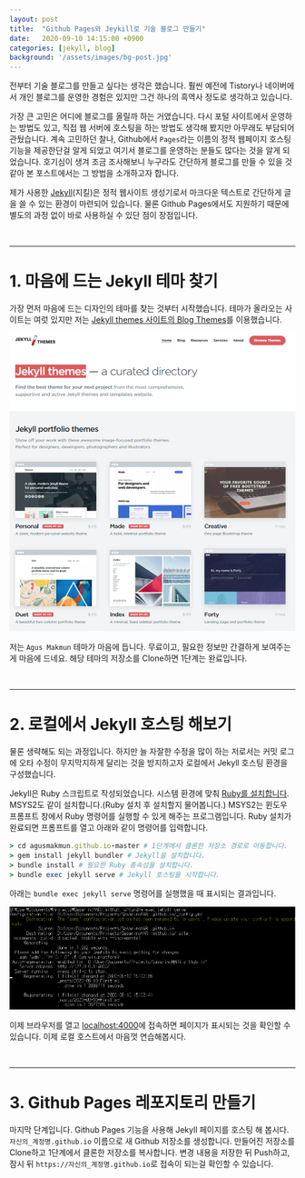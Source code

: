 ```yaml
---
layout: post
title:  "Github Pages와 Jeykill로 기술 블로그 만들기"
date:   2020-09-10 14:15:00 +0900
categories: [jekyll, blog]
background: '/assets/images/bg-post.jpg'
---
```


전부터 기술 블로그를 만들고 싶다는 생각은 했습니다.
훨씬 예전에 Tistory나 네이버에서 개인 블로그를 운영한 경험은 있지만 그건 하나의 흑역사 정도로 생각하고 있습니다.

가장 큰 고민은 어디에 블로그를 올릴까 하는 거였습니다. 
다시 포털 사이트에서 운영하는 방법도 있고, 직접 웹 서버에 호스팅을 하는 방법도 생각해 봤지만 아무래도 부담되어 관뒀습니다.
계속 고민하던 찰나, Github에서 `Pages`라는 이름의 정적 웹페이지 호스팅 기능을 제공한단걸 알게 되었고 여기서 블로그를 운영하는 분들도 많다는 것을 알게 되었습니다.
호기심이 생겨 조금 조사해보니 누구라도 간단하게 블로그를 만들 수 있을 것 같아 본 포스트에서는 그 방법을 소개하고자 합니다.

제가 사용한 [Jekyll](https://jekyllrb-ko.github.io/)(지킬)은 정적 웹사이트 생성기로서 마크다운 텍스트로 간단하게 글을 쓸 수 있는 환경이 마련되어 있습니다.
물론 Github Pages에서도 지원하기 때문에 별도의 과정 없이 바로 사용하실 수 있단 점이 장점입니다.

<br>

***

# 1. 마음에 드는 Jekyll 테마 찾기

가장 먼저 마음에 드는 디자인의 테마를 찾는 것부터 시작했습니다.
테마가 올라오는 사이트는 여럿 있지만 저는 [Jekyll themes 사이트의 Blog Themes](https://jekyllthemes.io/jekyll-blog-themes)를 이용했습니다.

![Jekyll Theme 스크린 샷](/assets/images/20200910/001.png)

저는 `Agus Makmun` 테마가 마음에 듭니다. 무료이고, 필요한 정보만 간결하게 보여주는게 마음에 드네요.
해당 테마의 저장소를 Clone하면 1단계는 완료입니다.

<br>

***

# 2. 로컬에서 Jekyll 호스팅 해보기

물론 생략해도 되는 과정입니다.
하지만 늘 자잘한 수정을 많이 하는 저로서는 커밋 로그에 오타 수정이 무지막지하게 달리는 것을 방지하고자 로컬에서 Jekyll 호스팅 환경을 구성했습니다.

Jekyll은 Ruby 스크립트로 작성되었습니다. 시스템 환경에 맞춰 [Ruby를 설치합니다](https://www.ruby-lang.org/ko/downloads/).
MSYS2도 같이 설치합니다.(Ruby 설치 후 설치할지 물어봅니다.) MSYS2는 윈도우 프롬프트 창에서 Ruby 명령어를 실행할 수 있게 해주는 프로그램입니다.
Ruby 설치가 완료되면 프롬프트를 열고 아래와 같이 명령어를 입력합니다.

``` ruby
> cd agusmakmun.github.io-master # 1단계에서 클론한 저장소 경로로 이동합니다.
> gem install jekyll bundler # Jekyll을 설치합니다.
> bundle install # 필요한 Ruby 종속성을 설치합니다.
> bundle exec jekyll serve # Jekyll 호스팅을 시작합니다.
```

아래는 `bundle exec jekyll serve` 명령어를 실행했을 때 표시되는 결과입니다.

![Jekyll이 실행되고 있는 화면](/assets/images/20200910/002.png)

이제 브라우저를 열고 [localhost:4000](http://localhost:4000)에 접속하면 페이지가 표시되는 것을 확인할 수 있습니다.
이제 로컬 호스트에서 마음껏 연습해봅시다.

<br>

***

# 3. Github Pages 레포지토리 만들기

마지막 단계입니다. Github Pages 기능을 사용해 Jekyll 페이지를 호스팅 해 봅시다. 
`자신의_계정명.github.io` 이름으로 새 Github 저장소를 생성합니다.
만들어진 저장소를 Clone하고 1단계에서 클론한 저장소를 복사합니다.
변경 내용을 저장한 뒤 Push하고, 잠시 뒤 `https://자신의_계정명.github.io`로 접속이 되는걸 확인할 수 있습니다.